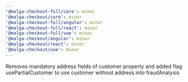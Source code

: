 ```yaml
---
'@malga-checkout-full/core': minor
'@malga-checkout/core': minor
'@malga-checkout-full/angular': minor
'@malga-checkout-full/react': minor
'@malga-checkout-full/vue': minor
'@malga-checkout/angular': minor
'@malga-checkout/react': minor
'@malga-checkout/vue': minor
---
```


Removes mandatory address fields of customer property and added flag usePartialCustomer to use customer without address into fraudAnalysis
